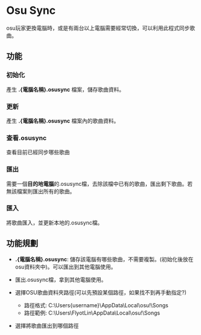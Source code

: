 # Osu Sync
osu玩家更換電腦時，或是有兩台以上電腦需要經常切換，可以利用此程式同步歌曲。

## 功能
### 初始化
產生 **.{電腦名稱}.osusync** 檔案，儲存歌曲資料。
### 更新
產生 **.{電腦名稱}.osusync** 檔案內的歌曲資料。
### 查看.osusync
查看目前已經同步哪些歌曲
### 匯出
需要一個**目的地電腦**的.osusync檔，去除該檔中已有的歌曲，匯出剩下歌曲。若無該檔案則匯出所有的歌曲。
### 匯入
將歌曲匯入，並更新本地的.osusync檔。
## 功能規劃
* **.{電腦名稱}.osusync**: 儲存該電腦有哪些歌曲，不需要複製。(初始化後放在osu資料夾中)。可以匯出到其他電腦使用。

* 匯出.osusync檔，拿到其他電腦使用。

* 選擇OSU歌曲資料夾路徑(可以先預設某個路徑，如果找不到再手動指定?)
    * 路徑格式:  C:\Users\{username}\AppData\Local\osu!\Songs
    * 路徑範例:  C:\Users\FlyotLin\AppData\Local\osu!\Songs

* 選擇將歌曲匯出到哪個路徑


